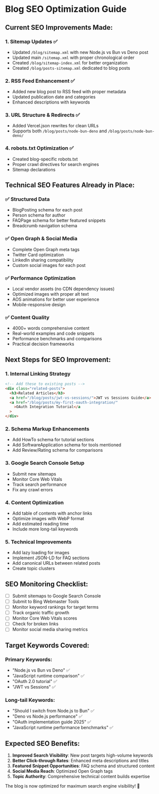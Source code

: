 # Blog SEO Optimization Guide

## Current SEO Improvements Made:

### 1. **Sitemap Updates** ✅

- Updated `/blog/sitemap.xml` with new Node.js vs Bun vs Deno post
- Updated main `/sitemap.xml` with proper chronological order
- Created `/blog/sitemap-index.xml` for better organization
- Created `/blog/posts-sitemap.xml` dedicated to blog posts

### 2. **RSS Feed Enhancement** ✅

- Added new blog post to RSS feed with proper metadata
- Updated publication date and categories
- Enhanced descriptions with keywords

### 3. **URL Structure & Redirects** ✅

- Added Vercel.json rewrites for clean URLs
- Supports both `/blog/posts/node-bun-deno` and `/blog/posts/node-bun-deno/`

### 4. **robots.txt Optimization** ✅

- Created blog-specific robots.txt
- Proper crawl directives for search engines
- Sitemap declarations

## Technical SEO Features Already in Place:

### ✅ **Structured Data**

- BlogPosting schema for each post
- Person schema for author
- FAQPage schema for better featured snippets
- Breadcrumb navigation schema

### ✅ **Open Graph & Social Media**

- Complete Open Graph meta tags
- Twitter Card optimization
- LinkedIn sharing compatibility
- Custom social images for each post

### ✅ **Performance Optimization**

- Local vendor assets (no CDN dependency issues)
- Optimized images with proper alt text
- AOS animations for better user experience
- Mobile-responsive design

### ✅ **Content Quality**

- 4000+ words comprehensive content
- Real-world examples and code snippets
- Performance benchmarks and comparisons
- Practical decision frameworks

## Next Steps for SEO Improvement:

### 1. **Internal Linking Strategy**

```html
<!-- Add these to existing posts -->
<div class="related-posts">
  <h3>Related Articles</h3>
  <a href="/blog/posts/jwt-vs-sessions/">JWT vs Sessions Guide</a>
  <a href="/blog/posts/my-first-oauth-integration/"
    >OAuth Integration Tutorial</a
  >
</div>
```

### 2. **Schema Markup Enhancements**

- Add HowTo schema for tutorial sections
- Add SoftwareApplication schema for tools mentioned
- Add Review/Rating schema for comparisons

### 3. **Google Search Console Setup**

- Submit new sitemaps
- Monitor Core Web Vitals
- Track search performance
- Fix any crawl errors

### 4. **Content Optimization**

- Add table of contents with anchor links
- Optimize images with WebP format
- Add estimated reading time
- Include more long-tail keywords

### 5. **Technical Improvements**

- Add lazy loading for images
- Implement JSON-LD for FAQ sections
- Add canonical URLs between related posts
- Create topic clusters

## SEO Monitoring Checklist:

- [ ] Submit sitemaps to Google Search Console
- [ ] Submit to Bing Webmaster Tools
- [ ] Monitor keyword rankings for target terms
- [ ] Track organic traffic growth
- [ ] Monitor Core Web Vitals scores
- [ ] Check for broken links
- [ ] Monitor social media sharing metrics

## Target Keywords Covered:

### Primary Keywords:

- "Node.js vs Bun vs Deno" ✅
- "JavaScript runtime comparison" ✅
- "OAuth 2.0 tutorial" ✅
- "JWT vs Sessions" ✅

### Long-tail Keywords:

- "Should I switch from Node.js to Bun" ✅
- "Deno vs Node.js performance" ✅
- "OAuth implementation guide 2025" ✅
- "JavaScript runtime performance benchmarks" ✅

## Expected SEO Benefits:

1. **Improved Search Visibility**: New post targets high-volume keywords
2. **Better Click-through Rates**: Enhanced meta descriptions and titles
3. **Featured Snippet Opportunities**: FAQ schema and structured content
4. **Social Media Reach**: Optimized Open Graph tags
5. **Topic Authority**: Comprehensive technical content builds expertise

The blog is now optimized for maximum search engine visibility! 🚀
